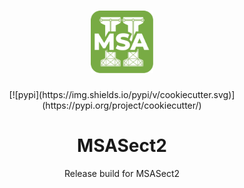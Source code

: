 <h1 align="center">
    <img alt="MSASect2 Logo" width="100px" src="Msa_Sect2_170.png">
</h1>
<div align="center">
[![pypi](https://img.shields.io/pypi/v/cookiecutter.svg)](https://pypi.org/project/cookiecutter/)

# MSASect2
Release build for MSASect2
